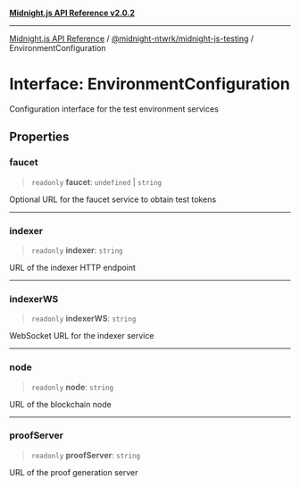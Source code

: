 [**Midnight.js API Reference v2.0.2**](../../../README.md)

***

[Midnight.js API Reference](../../../packages.md) / [@midnight-ntwrk/midnight-js-testing](../README.md) / EnvironmentConfiguration

# Interface: EnvironmentConfiguration

Configuration interface for the test environment services

## Properties

### faucet

> `readonly` **faucet**: `undefined` \| `string`

Optional URL for the faucet service to obtain test tokens

***

### indexer

> `readonly` **indexer**: `string`

URL of the indexer HTTP endpoint

***

### indexerWS

> `readonly` **indexerWS**: `string`

WebSocket URL for the indexer service

***

### node

> `readonly` **node**: `string`

URL of the blockchain node

***

### proofServer

> `readonly` **proofServer**: `string`

URL of the proof generation server
